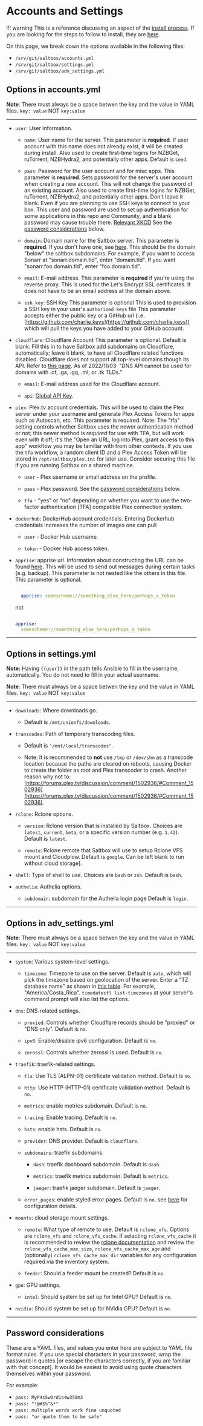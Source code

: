 # Accounts and Settings

!!! warning
    This is a reference discussing an aspect of the [install process](../../saltbox/install/install/#configuration).
    If you are looking for the steps to follow to install, they are [here](../../saltbox/install/install).

On this page, we break down the options available in the following files:

- `/srv/git/saltbox/accounts.yml`
- `/srv/git/saltbox/settings.yml`
- `/srv/git/saltbox/adv_settings.yml`

## Options in accounts.yml

**Note**: There must always be a space betwen the key and the value in YAML files.  `key: value` NOT `key:value`

---

- `user`: User information.

  - `name`: User name for the server.
    This parameter is **required**.
    If user account with this name does not already exist, it will be created during install.
    Also used to create first-time logins for NZBGet, ruTorrent, NZBHydra2, and potentially other apps.
    Default is `seed`.

  - `pass`: Password for the user account and for misc apps.
    This parameter is **required**.
    Sets password for the server's user account when creating a new account. This will not change the password of an existing account.
    Also used to create first-time logins for NZBGet, ruTorrent, NZBHydra2, and potentially other apps.
    Don't leave it blank. Even if you are planning to use SSH keys to connect to your box.  This user and password are used to set up authentication for some applications in this repo and Community, and a blank password may cause trouble there.
    [Relevant XKCD](https://xkcd.com/936/)
    See the [password considerations](#password-considerations) below.

  - `domain`: Domain name for the Saltbox server.
    This parameter is **required**.
    If you don't have one, see [here](domain.md).
    This should be the domain "below" the saltbox subdomains.  For example, if you want to access Sonarr at "sonarr.domain.tld", enter "domain.tld".  If you want "sonarr.foo.domain.tld", enter "foo.domain.tld".

  - `email`: E-mail address.
    This parameter is **required** if you're using the reverse proxy.
    This is used for the Let's Encrypt SSL certificates.
    It does not have to be an email address at the domain above.

  - `ssh_key`: SSH Key
    This parameter is optional
    This is used to provision a SSH key in your user's `authorized_keys` file
    This parameter accepts either the public key or a GitHub url (i.e. [https://github.com/charlie.keys](https://github.com/charlie.keys)) which will pull the keys you have added to your GitHub account.

- `cloudflare`: Cloudflare Account
  This parameter is optional.
  Default is blank.
  Fill this in to have Saltbox add subdomains on Cloudflare, automatically; leave it blank, to have all Cloudflare related functions disabled.
  Cloudflare does not support all top-level domains though its API.  Refer to [this page](https://support.cloudflare.com/hc/en-us/articles/360020296512-DNS-Troubleshooting-FAQ#h_84167303211544035341531).  As of 2022/11/03:  "DNS API cannot be used for domains with .cf, .ga, .gq, .ml, or .tk TLDs."

  - `email`: E-mail address used for the Cloudflare account.

  - `api`: [Global API Key](domain.md#cloudflare-api-key).
 

- `plex`: Plex.tv account credentials.
  This will be used to claim the Plex server under your username and generate Plex Access Tokens for apps such as Autoscan, etc.
  This parameter is required.
  Note: The "tfa" setting controls whether Saltbox uses the newer authentication method or not; this newer method is *required* for use with TFA, but will work even with it off; it's the "Open an URL, log into Plex, grant access to this app" workflow you may be familiar with from other contexts.
  If you use the `tfa` workflow, a random client ID and a Plex Access Token will be stored in `/opt/saltbox/plex.ini` for later use.  Consider securing this file if you are running Saltbox on a shared machine.

  - `user` - Plex username or email address on the profile.

  - `pass` - Plex password. See the [password considerations](#password-considerations) below.

  - `tfa` - "yes" or "no" depending on whether you want to use the two-factor authentication [TFA] compatible Plex connection system.

- `dockerhub`: DockerHub account credentials.
  Entering Dockerhub credentials increases the number of images one can pull

  - `user` - Docker Hub username.

  - `token` - Docker Hub access token.

- `apprise`: apprise url.
  Information about constructing the URL can be found [here](https://github.com/caronc/apprise#supported-notifications).
  This will be used to send out messages during certain tasks (e.g. backup).
  This parameter is not nested like the others in this file.
  This parameter is optional.

  ```yaml

    apprise: somescheme://something_else_here/perhaps_a_token

  ```

  not

  ```yaml

  apprise:
    somescheme://something_else_here/perhaps_a_token

  ```

---

## Options in settings.yml

**Note:** Having `{{user}}` in the path tells Ansible to fill in the username, automatically. You do not need to fill in your actual username.

**Note**: There must always be a space betwen the key and the value in YAML files.  `key: value` NOT `key:value`

---

- `downloads`: Where downloads go.

  - Default is `/mnt/unionfs/downloads`.

- `transcodes`: Path of temporary transcoding files.

  - Default is `"/mnt/local/transcodes"`.

  - Note: It is recommended to **not** use `/tmp` or `/dev/shm` as a transcode location because the paths are cleared on reboots, causing Docker to create the folder as root and Plex transcoder to crash. Another reason why not to: [https://forums.plex.tv/discussion/comment/1502936/#Comment_1502936](https://forums.plex.tv/discussion/comment/1502936/#Comment_1502936).

- `rclone`: Rclone options.

  - `version`: Rclone version that is installed by Saltbox.
    Choices are `latest`, `current`, `beta`, or a specific version number (e.g. `1.42`).
    Default is `latest`.

  - `remote`: Rclone remote that Saltbox will use to setup Rclone VFS mount and Cloudplow.
    Default is `google`.
    Can be left blank to run without cloud storage].

- `shell`: Type of shell to use.
  Choices are `bash` or `zsh`.
  Default is `bash`.

- `authelia`: Authelia options.

  - `subdomain`: subdomain for the Authelia login page
    Default is `login`.

---

## Options in adv_settings.yml

**Note**: There must always be a space betwen the key and the value in YAML files.  `key: value` NOT `key:value`

---

- `system`: Various system-level settings.

  - `timezone`: Timezone to use on the server.
    Default is `auto`, which will pick the timezone based on geolocation of the server.
    Enter a "TZ database name" as shown in [this table](https://en.wikipedia.org/wiki/List_of_tz_database_time_zones).  For example, "America/Costa_Rica".
    `timedatectl list-timezones` at your server's command prompt will also list the options.

- `dns`: DNS-related settings.

  - `proxied`: Controls whether Cloudflare records should be "proxied" or "DNS only".
    Default is `no`.

  - `ipv6`: Enable/disable ipv6 configuration.
    Default is `no`.

  - `zerossl`: Controls whether zerossl is used.
    Default is `no`.

- `traefik`: traefik-related settings.

  - `tls`: Use TLS (ALPN-01) certificate validation method.
    Default is `no`.

  - `http`: Use HTTP (HTTP-01) certificate validation method.
    Default is `no`.

  - `metrics`: enable metrics subdomain.
    Default is `no`.

  - `tracing`: Enable tracing.
    Default is `no`.

  - `hsts`: enable hsts.
    Default is `no`.

  - `provider`: DNS provider.
    Default is `cloudflare`.

  - `subdomains`: traefik subdomains.

    - `dash`: traefik dashboard subdomain.
      Default is `dash`.

    - `metrics`: traefik metrics subdomain.
      Default is `metrics`.

    - `jaeger`: traefik jaeger subdomain.
      Default is `jaeger`.

  - `error_pages`: enable styled error pages.
    Default is `no`.
    see [here](../advanced/styled-error-pages.md) for configuration details.

- `mounts`: cloud storage mount settings.

  - `remote`: What type of remote to use.
    Default is `rclone_vfs`. Options are `rclone_vfs` and `rclone_vfs_cache`. If selecting `rclone_vfs_cache` it is recommended to review the [rclone documentation](https://rclone.org/commands/rclone_mount/#vfs-file-caching) and review the `rclone_vfs_cache_max_size`, `rclone_vfs_cache_max_age` and (optionally) `rclone_vfs_cache_max_dir` variables for any configuration required.via the inventory system.

  - `feeder`: Should a feeder mount be created?
    Default is `no`.

- `gpu`: GPU settings.

    - `intel`: Should system be set up for Intel GPU?
    Default is `no`.

- `nvidia`: Should system be set up for NVidia GPU?
    Default is `no`.

---

## Password considerations

These are a YAML files, and values you enter here are subject to YAML file format rules.  If you use special characters in your password, wrap the password in quotes [or escape the characters correctly, if you are familiar with that concept].  It would be easiest to avoid using quote characters themselves within your password.

For example:

- `pass: MyP4s5w0rd1s4w350m3`
- `pass: "!@#$%^&*"`
- `pass: multiple words work fine unquoted`
- `pass: "or quote them to be safe"`

